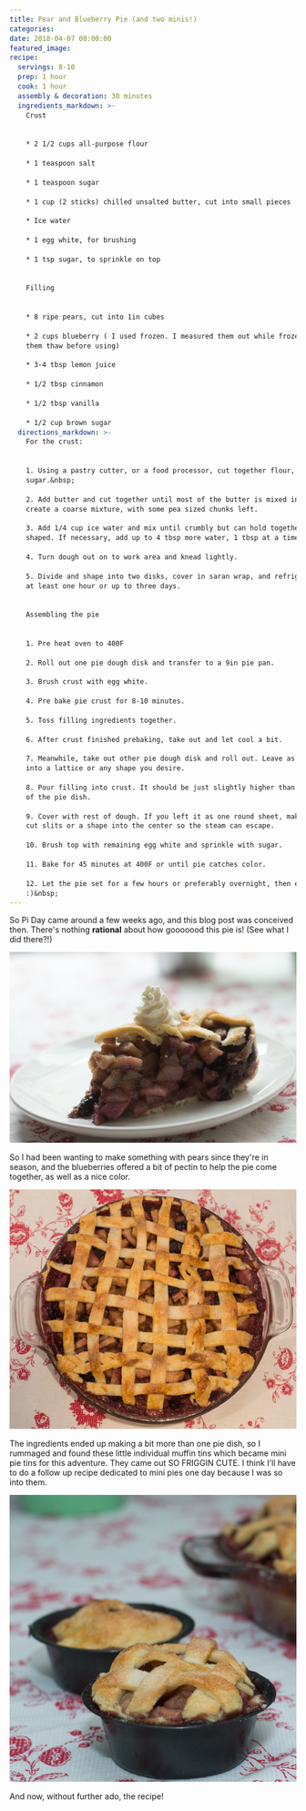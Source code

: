 ```yaml
---
title: Pear and Blueberry Pie (and two minis!)
categories:
date: 2018-04-07 00:00:00
featured_image:
recipe:
  servings: 8-10
  prep: 1 hour
  cook: 1 hour
  assembly & decoration: 30 minutes
  ingredients_markdown: >-
    Crust


    * 2 1/2 cups all-purpose flour

    * 1 teaspoon salt

    * 1 teaspoon sugar

    * 1 cup (2 sticks) chilled unsalted butter, cut into small pieces

    * Ice water

    * 1 egg white, for brushing

    * 1 tsp sugar, to sprinkle on top


    Filling


    * 8 ripe pears, cut into 1in cubes

    * 2 cups blueberry ( I used frozen. I measured them out while frozen but let
    them thaw before using)

    * 3-4 tbsp lemon juice

    * 1/2 tbsp cinnamon

    * 1/2 tbsp vanilla

    * 1/2 cup brown sugar
  directions_markdown: >-
    For the crust:


    1. Using a pastry cutter, or a food processor, cut together flour, salt,
    sugar.&nbsp;

    2. Add butter and cut together until most of the butter is mixed in to
    create a coarse mixture, with some pea sized chunks left.

    3. Add 1/4 cup ice water and mix until crumbly but can hold together when
    shaped. If necessary, add up to 4 tbsp more water, 1 tbsp at a time.&nbsp;

    4. Turn dough out on to work area and knead lightly.

    5. Divide and shape into two disks, cover in saran wrap, and refrigerate for
    at least one hour or up to three days.


    Assembling the pie


    1. Pre heat oven to 400F

    2. Roll out one pie dough disk and transfer to a 9in pie pan.

    3. Brush crust with egg white.

    4. Pre bake pie crust for 8-10 minutes.

    5. Toss filling ingredients together.

    6. After crust finished prebaking, take out and let cool a bit.

    7. Meanwhile, take out other pie dough disk and roll out. Leave as is, cut
    into a lattice or any shape you desire.

    8. Pour filling into crust. It should be just slightly higher than the sides
    of the pie dish.

    9. Cover with rest of dough. If you left it as one round sheet, make sure to
    cut slits or a shape into the center so the steam can escape.

    10. Brush top with remaining egg white and sprinkle with sugar.

    11. Bake for 45 minutes at 400F or until pie catches color.

    12. Let the pie set for a few hours or preferably overnight, then enjoy!
    :)&nbsp;
---
```


So Pi Day came around a few weeks ago, and this blog post was conceived then. There's nothing&nbsp;**rational**&nbsp;about how gooooood this pie is! (See what I did there?!)

![](/uploads/dsc-0338.jpg)

So I had been wanting to make something with pears since they're in season, and the blueberries offered a bit of pectin to help the pie come together, as well as a nice color.

![](/uploads/dsc-0316.jpg)

The ingredients ended up making a bit more than one pie dish, so I rummaged and found these little individual muffin tins which became mini pie tins for this adventure. They came out SO FRIGGIN CUTE. I think I'll have to do a follow up recipe dedicated to mini pies one day because I was so into them.

![](/uploads/dsc-0324.jpg)

And now, without further ado, the recipe!